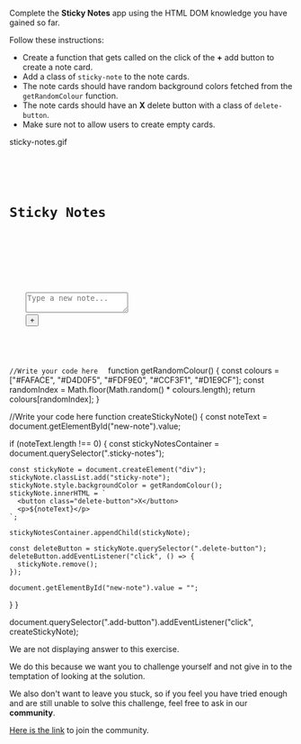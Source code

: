 Complete the **Sticky Notes** app using the HTML DOM knowledge you have gained so far.

Follow these instructions:

- Create a function that gets called on the click of the **+** add button to create a note card.
- Add a class of `sticky-note` to the note cards.
- The note cards should have random background colors fetched from the `getRandomColour` function.
- The note cards should have an **X** delete button with a class of `delete-button`.
- Make sure not to allow users to create empty cards.

<image>sticky-notes.gif</image>

<codeblock language="javascript" type="exercise" testMode="fixedInput" showSolution="false" showRunCodeButton="false">
<code>
<panel language="html">
<div class="app-container">
  <h1>Sticky Notes</h1>
  <div class="sticky-notes">
    <!-- Notes should be added here dynamically -->
  </div>
  <div class="add-note">
    <textarea id="new-note" placeholder="Type a new note..."></textarea>
    <button class="add-button">+</button>
  </div>
</div>
</panel>
<panel language="css"  hidden="true">
/* CSS Reset */
* {
  margin: 0;
  padding: 0;
  box-sizing: border-box;
}

body {
  font-family: Arial, sans-serif;
}

.app-container {
  max-width: 800px;
  margin: 20px auto;
  padding: 20px;
  background-color: #f1f1f1;
  border-radius: 5px;
  box-shadow: 0px 0px 10px rgba(0, 0, 0, 0.2);
  text-align: center;
}

h1 {
  color: #333;
  font-family: 'Zeyada', cursive;
}

.sticky-notes {
  display: flex;
  flex-wrap: wrap;
  gap: 10px;
  justify-content: center;
  margin-top: 20px;
}

.sticky-note {
  padding: 10px;
  border-radius: 5px;
  box-shadow: 2px 2px 5px rgba(4, 4, 4, 0.2);
  width: 200px;
  height: 100px;
  text-align: left;
  overflow: auto;
  display: flex;
  flex-direction: column;
  justify-content: space-between;
  position: relative;
}

.delete-button {
  position: absolute;
  top: 5px;
  right: 5px;
  background-color: #fd8f7b;
  color: #fff;
  border: none;
  padding: 2px 4px;
  cursor: pointer;
  border-radius: 2px;
}

.delete-button:hover {
  background-color: #fb6c52;
  transform: scale(1.15);
}

.add-note {
  width: 200px;
  position: relative;
  margin: 20px auto;
}

button {
  display: inline-block;
  border: none;
  padding: 4px;
  cursor: pointer;
  border-radius: 50%;
}

.add-button {
  color: #08ff2dab;
  position: absolute;
  bottom: 10px;
  right: 5px;
  font-size: 32px;
  background-color: transparent;
  z-index: 2;
}

.add-button:hover {
  color: #11ff00bb;
  transform: scale(1.15);
  font-weight: 500;
}

textarea {
  width: 100%;
  height: 100px;
  overflow: auto;
  padding: 10px;
  margin-bottom: 10px;
  background: #ffffc1;
  border-radius: 6px;
  border-style: none;
  border-width: 1px;
  box-shadow: 2px 2px 5px rgba(4, 4, 4, 0.2);
  color: #555555;
  transition: background-color 0.2s ease 0s;
  position: relative;
  resize: none;
}

textarea:focus {
  outline-width: 0;
}
</panel>
<panel language="javascript">
function getRandomColour() {
  const colours = ["#FAFACE", "#D4D0F5", "#FDF9E0", "#CCF3F1", "#D1E9CF"];
  const randomIndex = Math.floor(Math.random() * colours.length);
  return colours[randomIndex];
}

//Write your code here
</panel>
</code>
<solution>
function getRandomColour() {
  const colours = ["#FAFACE", "#D4D0F5", "#FDF9E0", "#CCF3F1", "#D1E9CF"];
  const randomIndex = Math.floor(Math.random() * colours.length);
  return colours[randomIndex];
}

//Write your code here
function createStickyNote() {
  const noteText = document.getElementById("new-note").value;

  if (noteText.length !== 0) {
    const stickyNotesContainer = document.querySelector(".sticky-notes");

    const stickyNote = document.createElement("div");
    stickyNote.classList.add("sticky-note");
    stickyNote.style.backgroundColor = getRandomColour();
    stickyNote.innerHTML = `
      <button class="delete-button">X</button>
      <p>${noteText}</p>
    `;

    stickyNotesContainer.appendChild(stickyNote);

    const deleteButton = stickyNote.querySelector(".delete-button");
    deleteButton.addEventListener("click", () => {
      stickyNote.remove();
    });

    document.getElementById("new-note").value = "";
  }
}

document.querySelector(".add-button").addEventListener("click", createStickyNote);
</solution>
</codeblock>

We are not displaying answer to this exercise.

We do this because we want you to challenge yourself
and
not give in to the temptation of looking at the solution.

We also don't want to leave you stuck, so if you feel
you have tried enough and are still unable to solve
this challenge, feel free to ask in our **community**.

[Here is the link](https://join.slack.com/t/bigbinaryacademy/shared_invite/zt-2d8ias5ud-ywkjF1xRyV9Nbne1_sGQag) to join the community.
